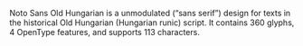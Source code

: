 Noto Sans Old Hungarian is a unmodulated (“sans serif”) design for texts in the historical Old Hungarian (Hungarian runic) script. It contains 360 glyphs, 4 OpenType features, and supports 113 characters.